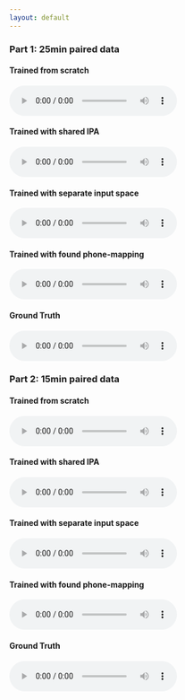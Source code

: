 ```yaml
---
layout: default
---
```


### Part 1: 25min paired data
#### Trained from scratch
<audio src="25min/f05-read-0009_predicted_scratch.wav" controls preload></audio>
#### Trained with shared IPA
<audio src="25min/f05-read-0009_predicted_share.wav" controls preload></audio>
#### Trained with separate input space
<audio src="25min/f05-read-0009_predicted_separate.wav" controls preload></audio>
#### Trained with found phone-mapping
<audio src="25min/f05-read-0009_predicted_mapping.wav" controls preload></audio>
#### Ground Truth
<audio src="25min/f05-read-0009.wav" controls preload></audio>

### Part 2: 15min paired data
#### Trained from scratch
<audio src="15min/f05-read-0170_predicted_scratch.wav" controls preload></audio>
#### Trained with shared IPA
<audio src="15min/f05-read-0170_predicted_share.wav" controls preload></audio>
#### Trained with separate input space
<audio src="15min/f05-read-0170_predicted_separate.wav" controls preload></audio>
#### Trained with found phone-mapping
<audio src="15min/f05-read-0170_predicted_smapping.wav" controls preload></audio>
#### Ground Truth
<audio src="15min/f05-read-0170.wav" controls preload></audio>
